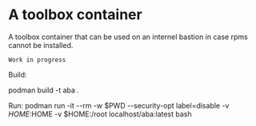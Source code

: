 # A toolbox container 

A toolbox container that can be used on an internel bastion in case rpms cannot be installed.

`Work in progress`

Build:

podman build -t aba .

Run:
podman run -it --rm  -w $PWD --security-opt label=disable -v $HOME:$HOME -v $HOME:/root localhost/aba:latest bash


